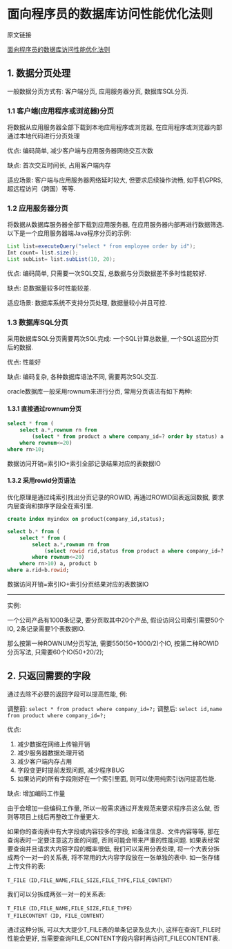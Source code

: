 # 面向程序员的数据库访问性能优化法则

原文链接

[面向程序员的数据库访问性能优化法则](https://blog.csdn.net/yzsind/article/details/6059209)

## 1. 数据分页处理

一般数据分页方式有: 客户端分页, 应用服务器分页, 数据库SQL分页.

### 1.1 客户端(应用程序或浏览器)分页

将数据从应用服务器全部下载到本地应用程序或浏览器, 在应用程序或浏览器内部通过本地代码进行分页处理

优点: 编码简单, 减少客户端与应用服务器网络交互次数

缺点: 首次交互时间长, 占用客户端内存

适应场景: 客户端与应用服务器网络延时较大, 但要求后续操作流畅, 如手机GPRS, 超远程访问（跨国）等等. 

### 1.2 应用服务器分页

将数据从数据库服务器全部下载到应用服务器, 在应用服务器内部再进行数据筛选. 以下是一个应用服务器端Java程序分页的示例: 

```java
List list=executeQuery("select * from employee order by id");
Int count= list.size();
List subList= list.subList(10, 20);
```

优点: 编码简单, 只需要一次SQL交互, 总数据与分页数据差不多时性能较好. 

缺点: 总数据量较多时性能较差. 

适应场景: 数据库系统不支持分页处理, 数据量较小并且可控. 

### 1.3 数据库SQL分页

采用数据库SQL分页需要两次SQL完成: 一个SQL计算总数量, 一个SQL返回分页后的数据.

优点: 性能好

缺点: 编码复杂, 各种数据库语法不同, 需要两次SQL交互. 

oracle数据库一般采用rownum来进行分页, 常用分页语法有如下两种: 

#### 1.3.1 直接通过rownum分页

```sql
select * from (
    select a.*,rownum rn from
        (select * from product a where company_id=? order by status) a
    where rownum<=20)
where rn>10;
```

数据访问开销=索引IO+索引全部记录结果对应的表数据IO

#### 1.3.2 采用rowid分页语法

优化原理是通过纯索引找出分页记录的ROWID, 再通过ROWID回表返回数据, 要求内层查询和排序字段全在索引里. 

```sql
create index myindex on product(company_id,status);
```

```sql
select b.* from (
    select * from (
        select a.*,rownum rn from
            (select rowid rid,status from product a where company_id=? order by status) a
        where rownum<=20)
    where rn>10) a, product b
where a.rid=b.rowid;
```

数据访问开销=索引IO+索引分页结果对应的表数据IO

------

实例: 

一个公司产品有1000条记录, 要分页取其中20个产品, 假设访问公司索引需要50个IO, 2条记录需要1个表数据IO. 

那么按第一种ROWNUM分页写法, 需要550(50+1000/2)个IO, 按第二种ROWID分页写法, 只需要60个IO(50+20/2);

## 2. 只返回需要的字段

通过去除不必要的返回字段可以提高性能, 例: 

调整前: `select * from product where company_id=?;`
调整后: `select id,name from product where company_id=?;`

优点: 

1. 减少数据在网络上传输开销
2. 减少服务器数据处理开销
3. 减少客户端内存占用
4. 字段变更时提前发现问题, 减少程序BUG
5. 如果访问的所有字段刚好在一个索引里面, 则可以使用纯索引访问提高性能. 

缺点: 增加编码工作量

由于会增加一些编码工作量, 所以一般需求通过开发规范来要求程序员这么做, 否则等项目上线后再整改工作量更大. 

如果你的查询表中有大字段或内容较多的字段, 如备注信息、文件内容等等, 那在查询表时一定要注意这方面的问题, 否则可能会带来严重的性能问题. 如果表经常要查询并且请求大内容字段的概率很低, 我们可以采用分表处理, 将一个大表分拆成两个一对一的关系表, 将不常用的大内容字段放在一张单独的表中. 如一张存储上传文件的表: 

```
T_FILE（ID,FILE_NAME,FILE_SIZE,FILE_TYPE,FILE_CONTENT）
```

我们可以分拆成两张一对一的关系表: 

```
T_FILE（ID,FILE_NAME,FILE_SIZE,FILE_TYPE）
T_FILECONTENT（ID, FILE_CONTENT）
```

通过这种分拆, 可以大大提少T_FILE表的单条记录及总大小, 这样在查询T_FILE时性能会更好, 当需要查询FILE_CONTENT字段内容时再访问T_FILECONTENT表. 
